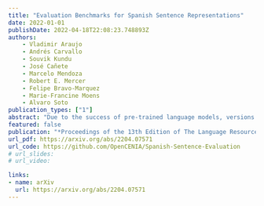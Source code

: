 ```yaml
---
title: "Evaluation Benchmarks for Spanish Sentence Representations"
date: 2022-01-01
publishDate: 2022-04-18T22:08:23.748893Z
authors:
    - Vladimir Araujo
    - Andrés Carvallo
    - Souvik Kundu
    - José Cañete
    - Marcelo Mendoza
    - Robert E. Mercer
    - Felipe Bravo-Marquez
    - Marie-Francine Moens
    - Alvaro Soto
publication_types: ["1"]
abstract: "Due to the success of pre-trained language models, versions of languages other than English have been released in recent years. This fact implies the need for resources to evaluate these models. In the case of Spanish, there are few ways to systematically assess the models' quality. In this paper, we narrow the gap by building two evaluation benchmarks. Inspired by previous work (Conneau and Kiela, 2018; Chen et al., 2019), we introduce Spanish SentEval and Spanish DiscoEval, aiming to assess the capabilities of stand-alone and discourse-aware sentence representations, respectively. Our benchmarks include considerable pre-existing and newly constructed datasets that address different tasks from various domains. In addition, we evaluate and analyze the most recent pre-trained Spanish language models to exhibit their capabilities and limitations. As an example, we discover that for the case of discourse evaluation tasks, mBERT, a language model trained on multiple languages, usually provides a richer latent representation than models trained only with documents in Spanish. We hope our contribution will motivate a fairer, more comparable, and less cumbersome way to evaluate future Spanish language models."
featured: false
publication: "*Proceedings of the 13th Edition of The Language Resources and Evaluation Conference (LREC), Marseille, France.* (to appear)"
url_pdf: https://arxiv.org/abs/2204.07571
url_code: https://github.com/OpenCENIA/Spanish-Sentence-Evaluation
# url_slides: 
# url_video:

links:
- name: arXiv
  url: https://arxiv.org/abs/2204.07571
---
```


